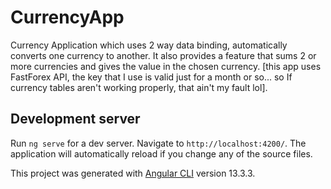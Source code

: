 # CurrencyApp

Currency Application which uses 2 way data binding, automatically converts one currency to another. It also provides a feature that sums 2 or more currencies and gives the value in the chosen currency. [this app uses FastForex API, the key that I use is valid just for a month or so... so If currency tables aren't working properly, that ain't my fault lol].


## Development server

Run `ng serve` for a dev server. Navigate to `http://localhost:4200/`. The application will automatically reload if you change any of the source files.

This project was generated with [Angular CLI](https://github.com/angular/angular-cli) version 13.3.3.

